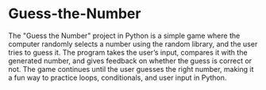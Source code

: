 # Guess-the-Number
The "Guess the Number" project in Python is a simple game where the computer randomly selects a number using the random library, and the user tries to guess it. The program takes the user’s input, compares it with the generated number, and gives feedback on whether the guess is correct or not. The game continues until the user guesses the right number, making it a fun way to practice loops, conditionals, and user input in Python.
